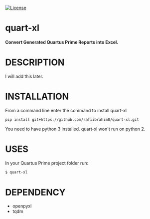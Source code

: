 [![License][License-shield]][License-url]

# quart-xl

#### Convert Generated Quartus Prime Reports into Excel.

# DESCRIPTION
I will add this later.

# INSTALLATION
From a command line enter the command to install quart-xl
```
pip install git+https://github.com/rafiibrahim8/quart-xl.git
```
You need to have python 3 installed. quart-xl won't run on python 2.
# USES

In your Quartus Prime project folder run:

```sh
$ quart-xl
```

# DEPENDENCY
  - openpyxl
  - tqdm

[License-shield]: https://img.shields.io/github/license/rafiibrahim8/quart-xl
[License-url]: https://github.com/rafiibrahim8/quart-xl/blob/master/LICENSE

